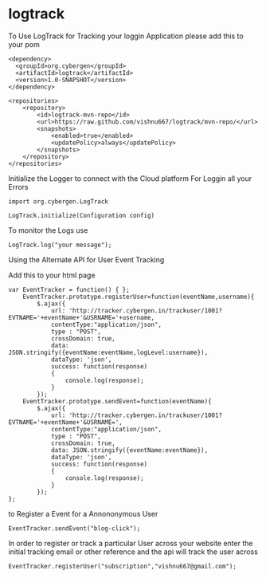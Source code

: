 # logtrack



To Use LogTrack for Tracking your loggin Application please add this to your pom 

```
<dependency>
  <groupId>org.cybergen</groupId>
  <artifactId>logtrack</artifactId>
  <version>1.0-SNAPSHOT</version>
</dependency>

<repositories>
    <repository>
        <id>logtrack-mvn-repo</id>
        <url>https://raw.github.com/vishnu667/logtrack/mvn-repo/</url>
        <snapshots>
            <enabled>true</enabled>
            <updatePolicy>always</updatePolicy>
        </snapshots>
    </repository>
</repositories>
```

Initialize the Logger to connect with the Cloud platform For Loggin all your Errors

```
import org.cybergen.LogTrack

LogTrack.initialize(Configuration config)
```

To monitor the Logs use 

```
LogTrack.log("your message");
```



Using the Alternate API for User Event Tracking 


Add this to your html page
```
var EventTracker = function() { };
    EventTracker.prototype.registerUser=function(eventName,username){
        $.ajax({
            url: 'http://tracker.cybergen.in/trackuser/1001?EVTNAME='+eventName+'&USRNAME='+username,
            contentType:"application/json",
            type : "POST",
            crossDomain: true,
            data: JSON.stringify({eventName:eventName,logLevel:username}),
            dataType: 'json',
            success: function(response)
            {
                console.log(response);
            }
        });
    EventTracker.prototype.sendEvent=function(eventName){
        $.ajax({
            url: 'http://tracker.cybergen.in/trackuser/1001?EVTNAME='+eventName+'&USRNAME=',
            contentType:"application/json",
            type : "POST",
            crossDomain: true,
            data: JSON.stringify({eventName:eventName}),
            dataType: 'json',
            success: function(response)
            {
                console.log(response);
            }
        });
};

```

to Register a Event for a Annononymous User
```
EventTracker.sendEvent("blog-click");
```

In order to register or track a particular User across your website enter the initial tracking email or other reference and the api will track the user across 

```
EventTracker.registerUser("subscription","vishnu667@gmail.com");
```







